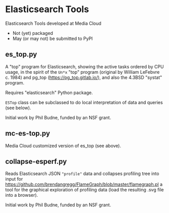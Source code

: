 # Elasticsearch Tools

Elasticsearch Tools developed at Media Cloud

* Not (yet) packaged
* May (or may not) be submitted to PyPI

## es_top.py

A "top" program for Elasticsearch, showing the active tasks ordered by
CPU usage, in the spirit of the `Un*x` "top" program (original by
William LeFebvre c. 1984) and pg_top (https://pg_top.gitlab.io/), and
also the 4.3BSD "systat" program.

Requires "elasticsearch" Python package.

`ESTop` class can be subclassed to do local interpretation of data and
queries (see below).

Initial work by Phil Budne, funded by an NSF grant.

## mc-es-top.py

Media Cloud customized version of es_top
(see above).

## collapse-esperf.py

Reads Elasticsearch JSON `"profile"` data and collapses profiling tree
into input for https://github.com/brendangregg/FlameGraph/blob/master/flamegraph.pl
a tool for the graphical exploration of profiling data
(load the resulting .svg file into a browser).

Initial work by Phil Budne, funded by an NSF grant.
